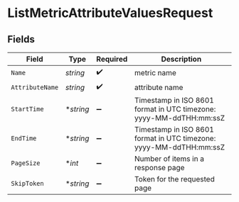 # ListMetricAttributeValuesRequest


## Fields

| Field                                                              | Type                                                               | Required                                                           | Description                                                        |
| ------------------------------------------------------------------ | ------------------------------------------------------------------ | ------------------------------------------------------------------ | ------------------------------------------------------------------ |
| `Name`                                                             | *string*                                                           | :heavy_check_mark:                                                 | metric name                                                        |
| `AttributeName`                                                    | *string*                                                           | :heavy_check_mark:                                                 | attribute name                                                     |
| `StartTime`                                                        | **string*                                                          | :heavy_minus_sign:                                                 | Timestamp in ISO 8601 format in UTC timezone: yyyy-MM-ddTHH:mm:ssZ |
| `EndTime`                                                          | **string*                                                          | :heavy_minus_sign:                                                 | Timestamp in ISO 8601 format in UTC timezone: yyyy-MM-ddTHH:mm:ssZ |
| `PageSize`                                                         | **int*                                                             | :heavy_minus_sign:                                                 | Number of items in a response page                                 |
| `SkipToken`                                                        | **string*                                                          | :heavy_minus_sign:                                                 | Token for the requested page                                       |